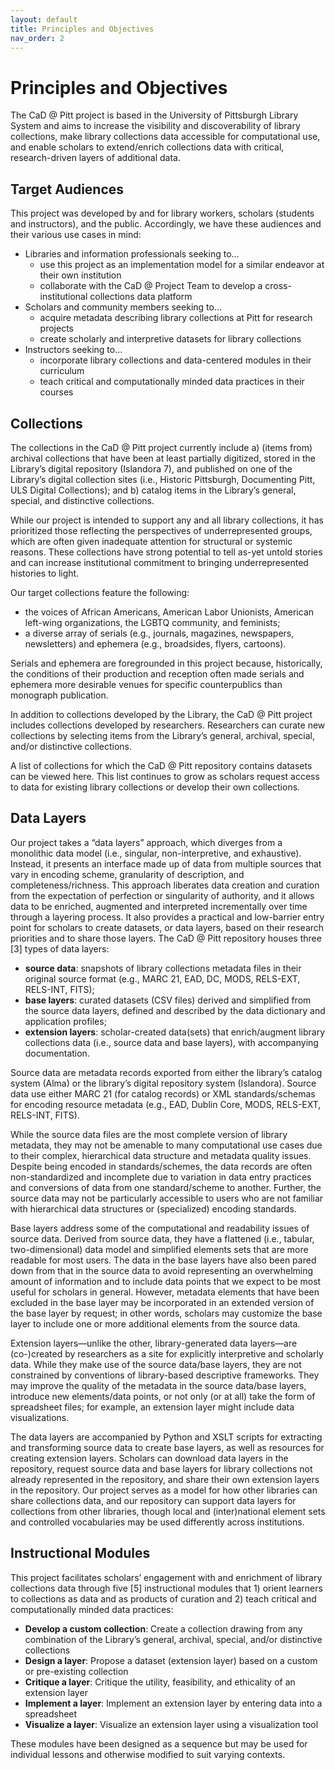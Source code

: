 ```yaml
---
layout: default
title: Principles and Objectives
nav_order: 2
---
```



# Principles and Objectives

The CaD @ Pitt project is based in the University of Pittsburgh Library System and aims to increase the visibility and discoverability of library collections, make library collections data accessible for computational use, and enable scholars to extend/enrich collections data with critical, research-driven layers of additional data.

## Target Audiences

This project was developed by and for library workers, scholars (students and instructors), and the public. Accordingly, we have these audiences and their various use cases in mind: 
- Libraries and information professionals seeking to…  
  - use this project as an implementation model for a similar endeavor at their own institution
  - collaborate with the CaD @ Project Team to develop a cross-institutional collections data platform
- Scholars and community members seeking to...
  - acquire metadata describing library collections at Pitt for research projects
  - create scholarly and interpretive datasets for library collections
- Instructors seeking to…
  - incorporate library collections and data-centered modules in their curriculum
  - teach critical and computationally minded data practices in their courses

## Collections

The collections in the CaD @ Pitt project currently include a) (items from) archival collections that have been at least partially digitized, stored in the Library’s digital repository (Islandora 7), and published on one of the Library’s digital collection sites (i.e., Historic Pittsburgh, Documenting Pitt, ULS Digital Collections); and b) catalog items in the Library’s general, special, and distinctive collections. 

While our project is intended to support any and all library collections, it has prioritized those reflecting the perspectives of underrepresented groups,  which are often given inadequate attention for structural or systemic reasons. These collections have strong potential to tell as-yet untold stories and can increase institutional commitment to bringing underrepresented histories to light.

Our target collections feature the following:
- the voices of African Americans, American Labor Unionists, American left-wing organizations, the LGBTQ community, and feminists;
- a diverse array of serials (e.g., journals, magazines, newspapers, newsletters) and ephemera (e.g., broadsides, flyers, cartoons).

Serials and ephemera are foregrounded in this project because, historically, the conditions of their production and reception often made serials and ephemera more desirable venues for specific counterpublics than monograph publication. 

In addition to collections developed by the Library, the CaD @ Pitt project includes collections developed by researchers. Researchers  can curate new collections by selecting items from the Library’s  general, archival, special, and/or distinctive collections.

A list of collections for which the CaD @ Pitt repository contains datasets can be viewed here. This list continues to grow as scholars request access to data for existing library collections or develop their own collections. 

## Data Layers

Our project takes a “data layers” approach, which diverges from a monolithic data model (i.e.,  singular, non-interpretive, and exhaustive). Instead, it presents an interface made up of data from multiple sources that vary in encoding scheme, granularity of description, and completeness/richness. This approach liberates data creation and curation from the expectation of perfection or singularity of authority, and it allows data to be enriched, augmented and interpreted incrementally over time through a layering process. It also provides a practical and low-barrier entry point for scholars to create datasets, or data layers, based on their research priorities and to share those layers. The CaD @ Pitt repository houses three [3] types of data layers: 
- **source data**: snapshots of library collections metadata files in their original source format (e.g., MARC 21, EAD, DC, MODS, RELS-EXT, RELS-INT, FITS);
- **base layers**: curated datasets (CSV files) derived and simplified from the source data layers, defined and described by the data dictionary and application profiles; 
- **extension layers**: scholar-created data(sets) that enrich/augment library collections data (i.e., source data and base layers), with accompanying documentation.

Source data are metadata records exported from either the library’s catalog system (Alma) or the library’s digital repository system (Islandora). Source data use either MARC 21 (for catalog records) or XML standards/schemas for encoding resource metadata (e.g., EAD, Dublin Core, MODS, RELS-EXT, RELS-INT, FITS). 

While the source data files are the most complete version of library metadata, they may not be amenable to many computational use cases due to their complex, hierarchical data structure and metadata quality issues. Despite being encoded in standards/schemes, the data records are often non-standardized and incomplete due to variation in data entry practices and conversions of data from one standard/scheme to another. Further, the source data may not be particularly accessible to users who are not familiar with hierarchical data structures or (specialized) encoding standards. 

Base layers address some of the computational and readability issues of source data. Derived from source data, they have a flattened (i.e., tabular, two-dimensional) data model and simplified elements sets that are more readable for most users. The data in the base layers have also been pared down from that in the source data to avoid representing an overwhelming amount of information and to include data points that we expect to be most useful for scholars in general. However, metadata elements that have been excluded in the base layer may be incorporated in an extended version of the base layer by request; in other words, scholars may customize the base layer to include one or more additional elements from the source data.   

Extension layers—unlike the other, library-generated data layers—are (co-)created by researchers as a site for explicitly interpretive and scholarly data. While they make use of the source data/base layers, they are not constrained by conventions of library-based descriptive frameworks. They may improve the quality of the metadata in the source data/base layers, introduce new elements/data points, or not only (or at all) take the form of spreadsheet files; for example, an extension layer might include data visualizations.  

The data layers are accompanied by Python and XSLT scripts for extracting and transforming source data to create base layers, as well as resources for creating extension layers. Scholars can download data layers in the repository, request source data and base layers for library collections not already represented in the repository, and share their own extension layers in the repository. Our project serves as a model for how other libraries can share collections data, and our repository can support data layers for collections from other libraries, though local and (inter)national element sets and controlled vocabularies may be used differently across institutions.

## Instructional Modules

This project facilitates scholars’ engagement with and enrichment of library collections data through five [5] instructional modules that 1) orient learners to collections as data and as products of curation and 2) teach critical and computationally minded data practices:
- **Develop a custom collection**: Create a collection drawing from any combination of the Library’s general, archival, special, and/or distinctive collections
- **Design a layer**: Propose a dataset (extension layer) based on a custom or pre-existing collection 
- **Critique a layer**: Critique the utility, feasibility, and ethicality of an extension layer
- **Implement a layer**: Implement an extension layer by entering data into a spreadsheet
- **Visualize a layer**: Visualize an extension layer using a visualization tool

These modules have been designed as a sequence but may be used for individual lessons and otherwise modified to suit varying contexts.

